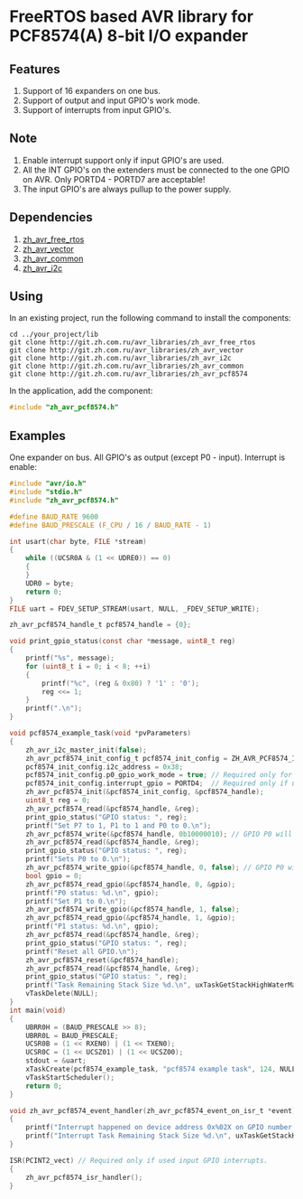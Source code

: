 # FreeRTOS based AVR library for PCF8574(A) 8-bit I/O expander

## Features

1. Support of 16 expanders on one bus.
2. Support of output and input GPIO's work mode.
3. Support of interrupts from input GPIO's.

## Note

1. Enable interrupt support only if input GPIO's are used.
2. All the INT GPIO's on the extenders must be connected to the one GPIO on AVR. Only PORTD4 - PORTD7 are acceptable!
3. The input GPIO's are always pullup to the power supply.

## Dependencies

1. [zh_avr_free_rtos](http://git.zh.com.ru/avr_libraries/zh_avr_free_rtos)
2. [zh_avr_vector](http://git.zh.com.ru/avr_libraries/zh_avr_vector)
3. [zh_avr_common](http://git.zh.com.ru/avr_libraries/zh_avr_common)
4. [zh_avr_i2c](http://git.zh.com.ru/avr_libraries/zh_avr_i2c)

## Using

In an existing project, run the following command to install the components:

```text
cd ../your_project/lib
git clone http://git.zh.com.ru/avr_libraries/zh_avr_free_rtos
git clone http://git.zh.com.ru/avr_libraries/zh_avr_vector
git clone http://git.zh.com.ru/avr_libraries/zh_avr_i2c
git clone http://git.zh.com.ru/avr_libraries/zh_avr_common
git clone http://git.zh.com.ru/avr_libraries/zh_avr_pcf8574
```

In the application, add the component:

```c
#include "zh_avr_pcf8574.h"
```

## Examples

One expander on bus. All GPIO's as output (except P0 - input). Interrupt is enable:

```c
#include "avr/io.h"
#include "stdio.h"
#include "zh_avr_pcf8574.h"

#define BAUD_RATE 9600
#define BAUD_PRESCALE (F_CPU / 16 / BAUD_RATE - 1)

int usart(char byte, FILE *stream)
{
    while ((UCSR0A & (1 << UDRE0)) == 0)
    {
    }
    UDR0 = byte;
    return 0;
}
FILE uart = FDEV_SETUP_STREAM(usart, NULL, _FDEV_SETUP_WRITE);

zh_avr_pcf8574_handle_t pcf8574_handle = {0};

void print_gpio_status(const char *message, uint8_t reg)
{
    printf("%s", message);
    for (uint8_t i = 0; i < 8; ++i)
    {
        printf("%c", (reg & 0x80) ? '1' : '0');
        reg <<= 1;
    }
    printf(".\n");
}

void pcf8574_example_task(void *pvParameters)
{
    zh_avr_i2c_master_init(false);
    zh_avr_pcf8574_init_config_t pcf8574_init_config = ZH_AVR_PCF8574_INIT_CONFIG_DEFAULT();
    pcf8574_init_config.i2c_address = 0x38;
    pcf8574_init_config.p0_gpio_work_mode = true; // Required only for input GPIO.
    pcf8574_init_config.interrupt_gpio = PORTD4;  // Required only if used input GPIO interrupts.
    zh_avr_pcf8574_init(&pcf8574_init_config, &pcf8574_handle);
    uint8_t reg = 0;
    zh_avr_pcf8574_read(&pcf8574_handle, &reg);
    print_gpio_status("GPIO status: ", reg);
    printf("Set P7 to 1, P1 to 1 and P0 to 0.\n");
    zh_avr_pcf8574_write(&pcf8574_handle, 0b10000010); // GPIO P0 will not be changed because it is operating in input mode.
    zh_avr_pcf8574_read(&pcf8574_handle, &reg);
    print_gpio_status("GPIO status: ", reg);
    printf("Sets P0 to 0.\n");
    zh_avr_pcf8574_write_gpio(&pcf8574_handle, 0, false); // GPIO P0 will not be changed because it is operating in input mode.
    bool gpio = 0;
    zh_avr_pcf8574_read_gpio(&pcf8574_handle, 0, &gpio);
    printf("P0 status: %d.\n", gpio);
    printf("Set P1 to 0.\n");
    zh_avr_pcf8574_write_gpio(&pcf8574_handle, 1, false);
    zh_avr_pcf8574_read_gpio(&pcf8574_handle, 1, &gpio);
    printf("P1 status: %d.\n", gpio);
    zh_avr_pcf8574_read(&pcf8574_handle, &reg);
    print_gpio_status("GPIO status: ", reg);
    printf("Reset all GPIO.\n");
    zh_avr_pcf8574_reset(&pcf8574_handle);
    zh_avr_pcf8574_read(&pcf8574_handle, &reg);
    print_gpio_status("GPIO status: ", reg);
    printf("Task Remaining Stack Size %d.\n", uxTaskGetStackHighWaterMark(NULL));
    vTaskDelete(NULL);
}
int main(void)
{
    UBRR0H = (BAUD_PRESCALE >> 8);
    UBRR0L = BAUD_PRESCALE;
    UCSR0B = (1 << RXEN0) | (1 << TXEN0);
    UCSR0C = (1 << UCSZ01) | (1 << UCSZ00);
    stdout = &uart;
    xTaskCreate(pcf8574_example_task, "pcf8574 example task", 124, NULL, tskIDLE_PRIORITY, NULL);
    vTaskStartScheduler();
    return 0;
}

void zh_avr_pcf8574_event_handler(zh_avr_pcf8574_event_on_isr_t *event) // Do not delete! Leave blank if interrupts are not used.
{
    printf("Interrupt happened on device address 0x%02X on GPIO number %d at level %d.\n", event->i2c_address, event->gpio_number, event->gpio_level);
    printf("Interrupt Task Remaining Stack Size %d.\n", uxTaskGetStackHighWaterMark(NULL));
}

ISR(PCINT2_vect) // Required only if used input GPIO interrupts.
{
    zh_avr_pcf8574_isr_handler();
}
```
